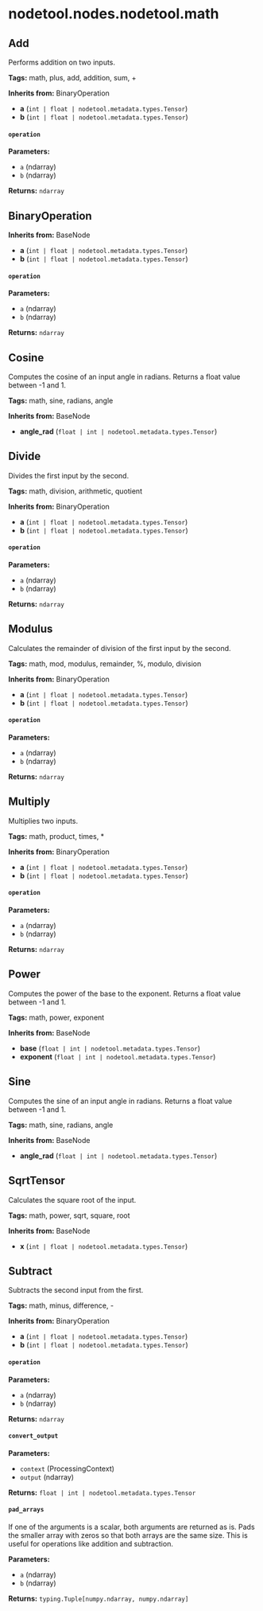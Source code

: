 # nodetool.nodes.nodetool.math

## Add

Performs addition on two inputs.

**Tags:** math, plus, add, addition, sum, +

**Inherits from:** BinaryOperation

- **a** (`int | float | nodetool.metadata.types.Tensor`)
- **b** (`int | float | nodetool.metadata.types.Tensor`)

#### `operation`

**Parameters:**

- `a` (ndarray)
- `b` (ndarray)

**Returns:** `ndarray`

## BinaryOperation

**Inherits from:** BaseNode

- **a** (`int | float | nodetool.metadata.types.Tensor`)
- **b** (`int | float | nodetool.metadata.types.Tensor`)

#### `operation`

**Parameters:**

- `a` (ndarray)
- `b` (ndarray)

**Returns:** `ndarray`

## Cosine

Computes the cosine of an input angle in radians.
Returns a float value between -1 and 1.

**Tags:** math, sine, radians, angle

**Inherits from:** BaseNode

- **angle_rad** (`float | int | nodetool.metadata.types.Tensor`)

## Divide

Divides the first input by the second.

**Tags:** math, division, arithmetic, quotient

**Inherits from:** BinaryOperation

- **a** (`int | float | nodetool.metadata.types.Tensor`)
- **b** (`int | float | nodetool.metadata.types.Tensor`)

#### `operation`

**Parameters:**

- `a` (ndarray)
- `b` (ndarray)

**Returns:** `ndarray`

## Modulus

Calculates the remainder of division of the first input by the second.

**Tags:** math, mod, modulus, remainder, %, modulo, division

**Inherits from:** BinaryOperation

- **a** (`int | float | nodetool.metadata.types.Tensor`)
- **b** (`int | float | nodetool.metadata.types.Tensor`)

#### `operation`

**Parameters:**

- `a` (ndarray)
- `b` (ndarray)

**Returns:** `ndarray`

## Multiply

Multiplies two inputs.

**Tags:** math, product, times, *

**Inherits from:** BinaryOperation

- **a** (`int | float | nodetool.metadata.types.Tensor`)
- **b** (`int | float | nodetool.metadata.types.Tensor`)

#### `operation`

**Parameters:**

- `a` (ndarray)
- `b` (ndarray)

**Returns:** `ndarray`

## Power

Computes the power of the base to the exponent.
Returns a float value between -1 and 1.

**Tags:** math, power, exponent

**Inherits from:** BaseNode

- **base** (`float | int | nodetool.metadata.types.Tensor`)
- **exponent** (`float | int | nodetool.metadata.types.Tensor`)

## Sine

Computes the sine of an input angle in radians.
Returns a float value between -1 and 1.

**Tags:** math, sine, radians, angle

**Inherits from:** BaseNode

- **angle_rad** (`float | int | nodetool.metadata.types.Tensor`)

## SqrtTensor

Calculates the square root of the input.

**Tags:** math, power, sqrt, square, root

**Inherits from:** BaseNode

- **x** (`int | float | nodetool.metadata.types.Tensor`)

## Subtract

Subtracts the second input from the first.

**Tags:** math, minus, difference, -

**Inherits from:** BinaryOperation

- **a** (`int | float | nodetool.metadata.types.Tensor`)
- **b** (`int | float | nodetool.metadata.types.Tensor`)

#### `operation`

**Parameters:**

- `a` (ndarray)
- `b` (ndarray)

**Returns:** `ndarray`

#### `convert_output`

**Parameters:**

- `context` (ProcessingContext)
- `output` (ndarray)

**Returns:** `float | int | nodetool.metadata.types.Tensor`

#### `pad_arrays`

If one of the arguments is a scalar, both arguments are returned as is.
    Pads the smaller array with zeros so that both arrays are the same size.
    This is useful for operations like addition and subtraction.

**Parameters:**

- `a` (ndarray)
- `b` (ndarray)

**Returns:** `typing.Tuple[numpy.ndarray, numpy.ndarray]`

